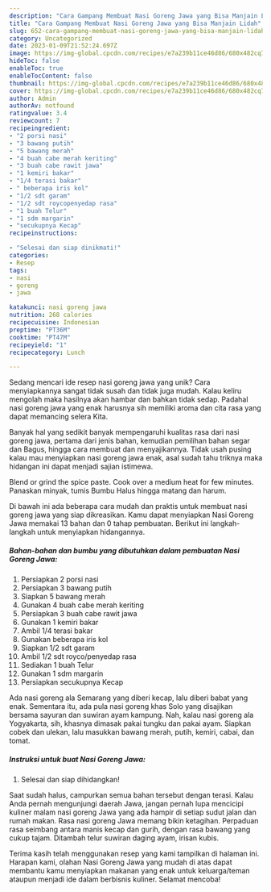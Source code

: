 ```yaml
---
description: "Cara Gampang Membuat Nasi Goreng Jawa yang Bisa Manjain Lidah"
title: "Cara Gampang Membuat Nasi Goreng Jawa yang Bisa Manjain Lidah"
slug: 652-cara-gampang-membuat-nasi-goreng-jawa-yang-bisa-manjain-lidah
category: Uncategorized
date: 2023-01-09T21:52:24.697Z
image: https://img-global.cpcdn.com/recipes/e7a239b11ce46d86/680x482cq70/nasi-goreng-jawa-foto-resep-utama.jpg
hideToc: false
enableToc: true
enableTocContent: false
thumbnail: https://img-global.cpcdn.com/recipes/e7a239b11ce46d86/680x482cq70/nasi-goreng-jawa-foto-resep-utama.jpg
cover: https://img-global.cpcdn.com/recipes/e7a239b11ce46d86/680x482cq70/nasi-goreng-jawa-foto-resep-utama.jpg
author: Admin
authorAv: notfound
ratingvalue: 3.4
reviewcount: 7
recipeingredient:
- "2 porsi nasi"
- "3 bawang putih"
- "5 bawang merah"
- "4 buah cabe merah keriting"
- "3 buah cabe rawit jawa"
- "1 kemiri bakar"
- "1/4 terasi bakar"
- " beberapa iris kol"
- "1/2 sdt garam"
- "1/2 sdt roycopenyedap rasa"
- "1 buah Telur"
- "1 sdm margarin"
- "secukupnya Kecap"
recipeinstructions:

- "Selesai dan siap dinikmati!"
categories:
- Resep
tags:
- nasi
- goreng
- jawa

katakunci: nasi goreng jawa 
nutrition: 268 calories
recipecuisine: Indonesian
preptime: "PT36M"
cooktime: "PT47M"
recipeyield: "1"
recipecategory: Lunch

---
```





Sedang mencari ide resep nasi goreng jawa yang unik? Cara menyiapkannya sangat tidak susah dan tidak juga mudah. Kalau keliru mengolah maka hasilnya akan hambar dan bahkan tidak sedap. Padahal nasi goreng jawa yang enak harusnya sih memiliki aroma dan cita rasa yang dapat memancing selera Kita.





Banyak hal yang sedikit banyak mempengaruhi kualitas rasa dari nasi goreng jawa, pertama dari jenis bahan, kemudian pemilihan bahan segar dan Bagus, hingga cara membuat dan menyajikannya. Tidak usah pusing kalau mau menyiapkan nasi goreng jawa enak,      asal sudah tahu triknya maka hidangan ini dapat menjadi sajian istimewa.














Blend or grind the spice paste. Cook over a medium heat for few minutes. Panaskan minyak, tumis Bumbu Halus hingga matang dan harum.






Di bawah ini ada beberapa cara mudah dan praktis untuk membuat nasi goreng jawa yang siap dikreasikan. Kamu dapat menyiapkan Nasi Goreng Jawa memakai 13 bahan dan 0 tahap pembuatan. Berikut ini langkah-langkah untuk menyiapkan hidangannya.

<!--inarticleads1-->

##### Bahan-bahan dan bumbu yang dibutuhkan dalam pembuatan Nasi Goreng Jawa:

1. Persiapkan 2 porsi nasi
1. Persiapkan 3 bawang putih
1. Siapkan 5 bawang merah
1. Gunakan 4 buah cabe merah keriting
1. Persiapkan 3 buah cabe rawit jawa
1. Gunakan 1 kemiri bakar
1. Ambil 1/4 terasi bakar
1. Gunakan  beberapa iris kol
1. Siapkan 1/2 sdt garam
1. Ambil 1/2 sdt royco/penyedap rasa
1. Sediakan 1 buah Telur
1. Gunakan 1 sdm margarin
1. Persiapkan secukupnya Kecap


Ada nasi goreng ala Semarang yang diberi kecap, lalu diberi babat yang enak. Sementara itu, ada pula nasi goreng khas Solo yang disajikan bersama sayuran dan suwiran ayam kampung. Nah, kalau nasi goreng ala Yogyakarta, sih, khasnya dimasak pakai tungku dan pakai ayam. Siapkan cobek dan ulekan, lalu masukkan bawang merah, putih, kemiri, cabai, dan tomat. 

<!--inarticleads2-->

##### Instruksi untuk buat Nasi Goreng Jawa:


1. Selesai dan siap dihidangkan!

Saat sudah halus, campurkan semua bahan tersebut dengan terasi. Kalau Anda pernah mengunjungi daerah Jawa, jangan pernah lupa mencicipi kuliner malam nasi goreng Jawa yang ada hampir di setiap sudut jalan dan rumah makan. Rasa nasi goreng Jawa memang bikin ketagihan. Perpaduan rasa seimbang antara manis kecap dan gurih, dengan rasa bawang yang cukup tajam. Ditambah telur suwiran daging ayam, irisan kubis. 

Terima kasih telah menggunakan resep yang kami tampilkan di halaman ini. Harapan kami, olahan Nasi Goreng Jawa yang mudah di atas dapat membantu kamu menyiapkan makanan yang enak untuk keluarga/teman ataupun menjadi ide dalam berbisnis kuliner. Selamat mencoba!
